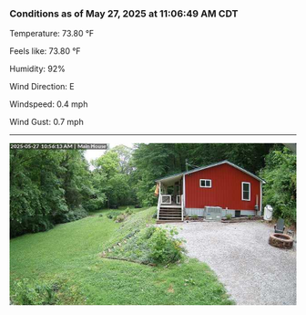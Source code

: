 ### Conditions as of May 27, 2025 at 11:06:49 AM CDT 

Temperature: 73.80 &deg;F

Feels like: 73.80 &deg;F

Humidity: 92%

Wind Direction: E

Windspeed: 0.4 mph

Wind Gust: 0.7 mph

---

<img src="./images/latest.jpeg"/>

